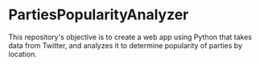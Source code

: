 # PartiesPopularityAnalyzer
This repository's objective is to create a web app using Python that takes data from Twitter, and analyzes it to determine popularity of parties by location.
